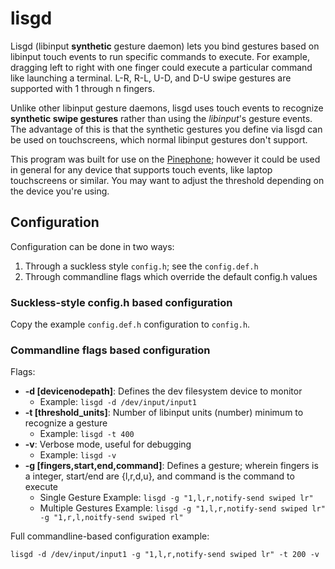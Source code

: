 # lisgd

Lisgd (libinput **synthetic** gesture daemon) lets you bind gestures based on
libinput touch events to run specific commands to execute. For example,
dragging left to right with one finger could execute a particular command
like launching a terminal. L-R, R-L, U-D, and D-U swipe gestures are
supported with 1 through n fingers.

Unlike other libinput gesture daemons, lisgd uses touch events to
recognize **synthetic swipe gestures** rather than using the *libinput*'s
gesture events. The advantage of this is that the synthetic gestures
you define via lisgd can be used on touchscreens, which normal libinput
gestures don't support.

This program was built for use on the [Pinephone](https://www.pine64.org/pinephone/);
however it could be used in general for any device that supports touch events,
like laptop touchscreens or similar. You may want to adjust the threshold
depending on the device you're using.

## Configuration
Configuration can be done in two ways:

1. Through a suckless style `config.h`; see the `config.def.h`
2. Through commandline flags which override the default config.h values

### Suckless-style config.h based configuration
Copy the example `config.def.h` configuration to `config.h`.

### Commandline flags based configuration
Flags:

- **-d [devicenodepath]**: Defines the dev filesystem device to monitor
  - Example: `lisgd -d /dev/input/input1`
- **-t [threshold_units]**: Number of libinput units (number) minimum to recognize a gesture
  - Example: `lisgd -t 400`
- **-v**: Verbose mode, useful for debugging
  - Example: `lisgd -v`
- **-g [fingers,start,end,command]**: Defines a gesture; wherein fingers is a integer, start/end are {l,r,d,u}, and command is the command to execute
  - Single Gesture Example: `lisgd -g "1,l,r,notify-send swiped lr"`
  - Multiple Gestures Example: `lisgd -g "1,l,r,notify-send swiped lr" -g "1,r,l,noitfy-send swiped rl"`

Full commandline-based configuration example:

```
lisgd -d /dev/input/input1 -g "1,l,r,notify-send swiped lr" -t 200 -v
```
